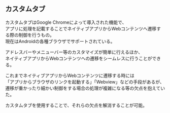 ## カスタムタブ
カスタムタブはGoogle Chromeによって導入された機能で、  
アプリに処理を記載することでネイティブアプリからWebコンテンツへ遷移する際の制御を行うもの。  
現在はAndroidの各種ブラウザでサポートされている。

アドレスバーやメニューバー等のカスタマイズが簡単に行えるほか、  
ネイティブアプリからWebコンテンツへの遷移をシームレスに行うことができる。  

これまでネイティブアプリからWebコンテンツに遷移する時には    
「アプリからブラウザのリンクを起動する」「Webview」などの手段があるが、  
遷移が重かったり細かい制御をする場合の処理が複雑になる等の欠点を抱えていた。

カスタムタブを使用することで、それらの欠点を解消することが可能。
